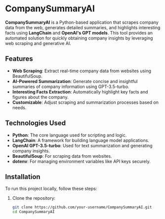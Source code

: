 # CompanySummaryAI

**CompanySummaryAI** is a Python-based application that scrapes company data from the web, generates detailed summaries, and highlights interesting facts using **LangChain** and **OpenAI's GPT models**. This tool provides an automated solution for quickly obtaining company insights by leveraging web scraping and generative AI.

## Features
- **Web Scraping**: Extract real-time company data from websites using BeautifulSoup.
- **AI-Powered Summarization**: Generate concise and insightful summaries of company information using GPT-3.5-turbo.
- **Interesting Facts Extraction**: Automatically highlight key facts and figures about the company.
- **Customizable**: Adjust scraping and summarization processes based on needs.

## Technologies Used
- **Python**: The core language used for scripting and logic.
- **LangChain**: A framework for building language model applications.
- **OpenAI GPT-3.5-turbo**: Used for text summarization and generating company insights.
- **BeautifulSoup**: For scraping data from websites.
- **dotenv**: For managing environment variables like API keys securely.

## Installation

To run this project locally, follow these steps:

1. Clone the repository:
   ```bash
   git clone https://github.com/your-username/CompanySummaryAI.git
   cd CompanySummaryAI
